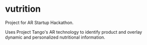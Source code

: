# vutrition
Project for AR Startup Hackathon.

Uses Project Tango's AR technology to identify product and overlay dynamic and personalized nutritional information.
